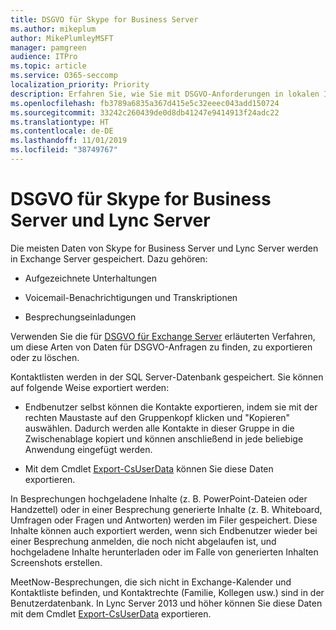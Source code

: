 ```yaml
---
title: DSGVO für Skype for Business Server
ms.author: mikeplum
author: MikePlumleyMSFT
manager: pamgreen
audience: ITPro
ms.topic: article
ms.service: O365-seccomp
localization_priority: Priority
description: Erfahren Sie, wie Sie mit DSGVO-Anforderungen in lokalen Installationen von Skype for Business Server und Lync Server umgehen.
ms.openlocfilehash: fb3789a6835a367d415e5c32eeec043add150724
ms.sourcegitcommit: 33242c260439de0d8db41247e9414913f24adc22
ms.translationtype: HT
ms.contentlocale: de-DE
ms.lasthandoff: 11/01/2019
ms.locfileid: "38749767"
---
```

# <a name="gdpr-for-skype-for-business-server-and-lync-server"></a>DSGVO für Skype for Business Server und Lync Server

Die meisten Daten von Skype for Business Server und Lync Server werden in Exchange Server gespeichert. Dazu gehören:

-   Aufgezeichnete Unterhaltungen

-   Voicemail-Benachrichtigungen und Transkriptionen

-   Besprechungseinladungen

Verwenden Sie die für [DSGVO für Exchange Server](gdpr-for-exchange-server.md) erläuterten Verfahren, um diese Arten von Daten für DSGVO-Anfragen zu finden, zu exportieren oder zu löschen.

Kontaktlisten werden in der SQL Server-Datenbank gespeichert. Sie können auf folgende Weise exportiert werden:

-   Endbenutzer selbst können die Kontakte exportieren, indem sie mit der rechten Maustaste auf den Gruppenkopf klicken und "Kopieren" auswählen. Dadurch werden alle Kontakte in dieser Gruppe in die Zwischenablage kopiert und können anschließend in jede beliebige Anwendung eingefügt werden.

-   Mit dem Cmdlet [Export-CsUserData](https://docs.microsoft.com/powershell/module/skype/export-csuserdata) können Sie diese Daten exportieren.

In Besprechungen hochgeladene Inhalte (z. B. PowerPoint-Dateien oder Handzettel) oder in einer Besprechung generierte Inhalte (z. B. Whiteboard, Umfragen oder Fragen und Antworten) werden im Filer gespeichert. Diese Inhalte können auch exportiert werden, wenn sich Endbenutzer wieder bei einer Besprechung anmelden, die noch nicht abgelaufen ist, und hochgeladene Inhalte herunterladen oder im Falle von generierten Inhalten Screenshots erstellen.

MeetNow-Besprechungen, die sich nicht in Exchange-Kalender und Kontaktliste befinden, und Kontaktrechte (Familie, Kollegen usw.) sind in der Benutzerdatenbank. In Lync Server 2013 und höher können Sie diese Daten mit dem Cmdlet [Export-CsUserData](https://docs.microsoft.com/powershell/module/skype/export-csuserdata) exportieren.
